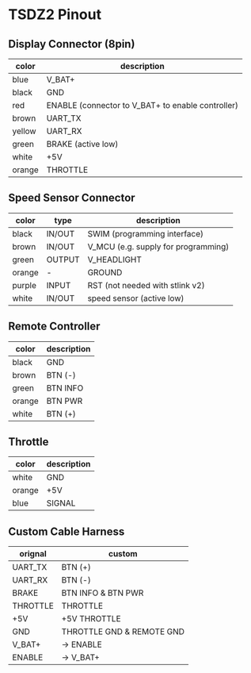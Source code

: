 # TSDZ2 Pinout

## Display Connector (8pin)

color  | description                                       
------ | -------------------------------------------------
blue   | V_BAT+
black  | GND
red    | ENABLE (connector to V_BAT+ to enable controller)
brown  | UART_TX
yellow | UART_RX
green  | BRAKE (active low)
white  | +5V
orange | THROTTLE


## Speed Sensor Connector
color  | type   | description
------ | ------ | -----------
black  | IN/OUT | SWIM (programming interface)
brown  | IN/OUT | V_MCU (e.g. supply for programming)
green  | OUTPUT | V_HEADLIGHT
orange | -      | GROUND
purple | INPUT  | RST (not needed with stlink v2)
white  | IN/OUT | speed sensor (active low)

## Remote Controller

color  | description
------ | ----------- 
black  | GND
brown  | BTN (-)
green  | BTN INFO
orange | BTN PWR
white  | BTN (+)

## Throttle

color  | description
------ | -----------
white  | GND
orange | +5V
blue   | SIGNAL



## Custom Cable Harness

orignal  | custom
-------- | -------------------------- 
UART_TX  | BTN (+)
UART_RX  | BTN (-)
BRAKE    | BTN INFO & BTN PWR
THROTTLE | THROTTLE
+5V      | +5V THROTTLE
GND      | THROTTLE GND & REMOTE GND
V_BAT+	 | -> ENABLE
ENABLE   | -> V_BAT+

